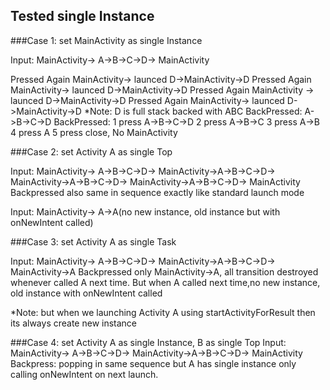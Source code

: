 ## Tested single Instance

###Case 1: set MainActivity as single Instance

  Input: MainActivity-> A->B->C->D-> MainActivity
  
  Pressed Again MainActivity-> launced D->MainActivity->D
  Pressed Again MainActivity-> launced D->MainActivity->D
  Pressed Again MainActivity -> launced D->MainActivity->D
  Pressed Again MainActivity-> launced D->MainActivity->D
  *Note: D is full stack backed with ABC
  BackPressed: A->B->C->D
  BackPressed: 
        1 press A->B->C->D
        2 press A->B->C
        3 press A->B
        4 press A
        5 press close, No MainActivity
        
###Case 2: set Activity A as single Top

  Input: MainActivity-> A->B->C->D-> MainActivity->A->B->C->D-> MainActivity->A->B->C->D-> MainActivity->A->B->C->D-> MainActivity
  Backpressed also same in sequence exactly like standard launch mode
  
  Input: MainActivity-> A->A(no new instance, old instance but with onNewIntent called)
  
###Case 3: set Activity A as single Task

  Input: MainActivity-> A->B->C->D-> MainActivity->A->B->C->D-> MainActivity->A
  Backpressed only MainActivity->A, all transition destroyed whenever called A next time.
  But when A called next time,no new instance, old instance with onNewIntent called
  
  *Note: but when we launching Activity A using startActivityForResult then its always create new instance
  
###Case 4: set Activity A as single Instance, B as single Top
Input: MainActivity-> A->B->C->D-> MainActivity->A->B->C->D-> MainActivity
Backpress: popping in same sequence but A has single instance only calling onNewIntent on next launch.
  
  
